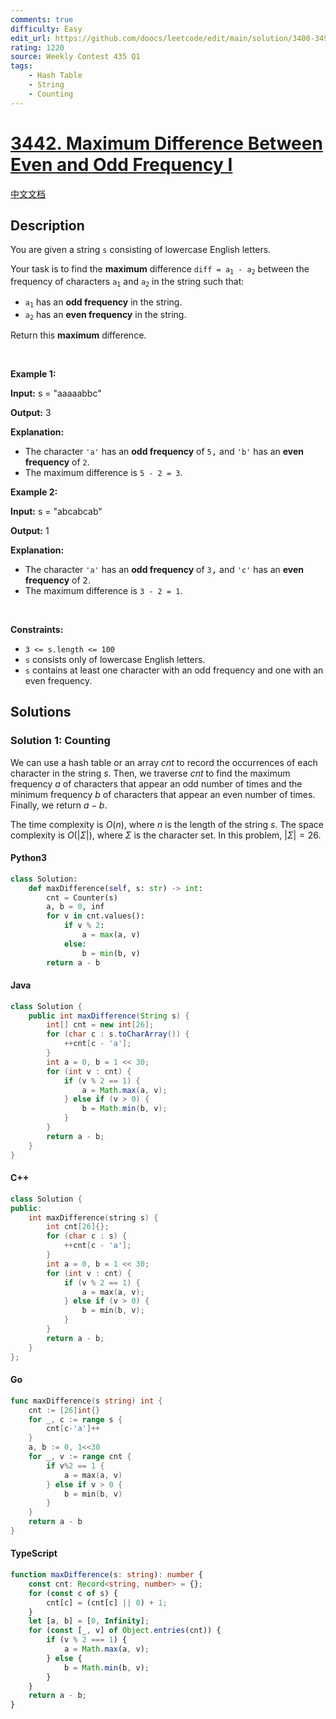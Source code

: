 ```yaml
---
comments: true
difficulty: Easy
edit_url: https://github.com/doocs/leetcode/edit/main/solution/3400-3499/3442.Maximum%20Difference%20Between%20Even%20and%20Odd%20Frequency%20I/README_EN.md
rating: 1220
source: Weekly Contest 435 Q1
tags:
    - Hash Table
    - String
    - Counting
---
```


<!-- problem:start -->

# [3442. Maximum Difference Between Even and Odd Frequency I](https://leetcode.com/problems/maximum-difference-between-even-and-odd-frequency-i)

[中文文档](/solution/3400-3499/3442.Maximum%20Difference%20Between%20Even%20and%20Odd%20Frequency%20I/README.md)

## Description

<!-- description:start -->

<p>You are given a string <code>s</code> consisting of lowercase English letters. </p>

<p>Your task is to find the <strong>maximum</strong> difference <code>diff = a<sub>1</sub> - a<sub>2</sub></code> between the frequency of characters <code>a<sub>1</sub></code> and <code>a<sub>2</sub></code> in the string such that:</p>

<ul>
	<li><code>a<sub>1</sub></code> has an <strong>odd frequency</strong> in the string.</li>
	<li><code>a<sub>2</sub></code> has an <strong>even frequency</strong> in the string.</li>
</ul>

<p>Return this <strong>maximum</strong> difference.</p>

<p>&nbsp;</p>
<p><strong class="example">Example 1:</strong></p>

<div class="example-block">
<p><strong>Input:</strong> <span class="example-io">s = &quot;aaaaabbc&quot;</span></p>

<p><strong>Output:</strong> 3</p>

<p><strong>Explanation:</strong></p>

<ul>
	<li>The character <code>&#39;a&#39;</code> has an <strong>odd frequency</strong> of <code><font face="monospace">5</font></code><font face="monospace">,</font> and <code>&#39;b&#39;</code> has an <strong>even frequency</strong> of <code><font face="monospace">2</font></code>.</li>
	<li>The maximum difference is <code>5 - 2 = 3</code>.</li>
</ul>
</div>

<p><strong class="example">Example 2:</strong></p>

<div class="example-block">
<p><strong>Input:</strong> <span class="example-io">s = &quot;abcabcab&quot;</span></p>

<p><strong>Output:</strong> 1</p>

<p><strong>Explanation:</strong></p>

<ul>
	<li>The character <code>&#39;a&#39;</code> has an <strong>odd frequency</strong> of <code><font face="monospace">3</font></code><font face="monospace">,</font> and <code>&#39;c&#39;</code> has an <strong>even frequency</strong> of <font face="monospace">2</font>.</li>
	<li>The maximum difference is <code>3 - 2 = 1</code>.</li>
</ul>
</div>

<p>&nbsp;</p>
<p><strong>Constraints:</strong></p>

<ul>
	<li><code>3 &lt;= s.length &lt;= 100</code></li>
	<li><code>s</code> consists only of lowercase English letters.</li>
	<li><code>s</code> contains at least one character with an odd frequency and one with an even frequency.</li>
</ul>

<!-- description:end -->

## Solutions

<!-- solution:start -->

### Solution 1: Counting

We can use a hash table or an array $\textit{cnt}$ to record the occurrences of each character in the string $s$. Then, we traverse $\textit{cnt}$ to find the maximum frequency $a$ of characters that appear an odd number of times and the minimum frequency $b$ of characters that appear an even number of times. Finally, we return $a - b$.

The time complexity is $O(n)$, where $n$ is the length of the string $s$. The space complexity is $O(|\Sigma|)$, where $\Sigma$ is the character set. In this problem, $|\Sigma| = 26$.

<!-- tabs:start -->

#### Python3

```python
class Solution:
    def maxDifference(self, s: str) -> int:
        cnt = Counter(s)
        a, b = 0, inf
        for v in cnt.values():
            if v % 2:
                a = max(a, v)
            else:
                b = min(b, v)
        return a - b
```

#### Java

```java
class Solution {
    public int maxDifference(String s) {
        int[] cnt = new int[26];
        for (char c : s.toCharArray()) {
            ++cnt[c - 'a'];
        }
        int a = 0, b = 1 << 30;
        for (int v : cnt) {
            if (v % 2 == 1) {
                a = Math.max(a, v);
            } else if (v > 0) {
                b = Math.min(b, v);
            }
        }
        return a - b;
    }
}
```

#### C++

```cpp
class Solution {
public:
    int maxDifference(string s) {
        int cnt[26]{};
        for (char c : s) {
            ++cnt[c - 'a'];
        }
        int a = 0, b = 1 << 30;
        for (int v : cnt) {
            if (v % 2 == 1) {
                a = max(a, v);
            } else if (v > 0) {
                b = min(b, v);
            }
        }
        return a - b;
    }
};
```

#### Go

```go
func maxDifference(s string) int {
	cnt := [26]int{}
	for _, c := range s {
		cnt[c-'a']++
	}
	a, b := 0, 1<<30
	for _, v := range cnt {
		if v%2 == 1 {
			a = max(a, v)
		} else if v > 0 {
			b = min(b, v)
		}
	}
	return a - b
}
```

#### TypeScript

```ts
function maxDifference(s: string): number {
    const cnt: Record<string, number> = {};
    for (const c of s) {
        cnt[c] = (cnt[c] || 0) + 1;
    }
    let [a, b] = [0, Infinity];
    for (const [_, v] of Object.entries(cnt)) {
        if (v % 2 === 1) {
            a = Math.max(a, v);
        } else {
            b = Math.min(b, v);
        }
    }
    return a - b;
}
```

<!-- tabs:end -->

<!-- solution:end -->

<!-- problem:end -->

